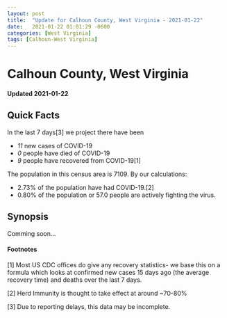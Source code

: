 ```yaml
---
layout: post
title:  "Update for Calhoun County, West Virginia - 2021-01-22"
date:   2021-01-22 01:01:29 -0600
categories: [West Virginia]
tags: [Calhoun-West Virginia]
---
```


# Calhoun County, West Virginia
#### Updated 2021-01-22

## Quick Facts

In the last 7 days[3] we project there have been
- *11* new cases of COVID-19
- *0* people have died of COVID-19
- *9* people have recovered from COVID-19[1]

The population in this census area is 7109. By our calculations:
- 2.73% of the population have had COVID-19.[2]
- 0.80% of the population or 57.0 people are actively fighting the virus.

## Synopsis

Comming soon...


#### Footnotes

[1] Most US CDC offices do give any recovery statistics- we base this on a formula which looks at confirmed new cases
15 days ago (the average recovery time) and deaths over the last 7 days.

[2] Herd Immunity is thought to take effect at around ~70-80%

[3] Due to reporting delays, this data may be incomplete.
 
    